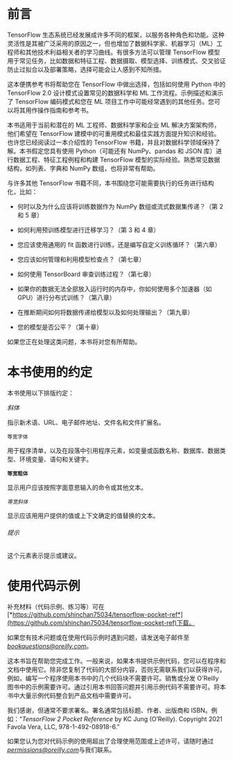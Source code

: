 # 前言

TensorFlow 生态系统已经发展成许多不同的框架，以服务各种角色和功能。这种灵活性是其被广泛采用的原因之一，但也增加了数据科学家、机器学习（ML）工程师和其他技术利益相关者的学习曲线。有很多方法可以管理 TensorFlow 模型用于常见任务，比如数据和特征工程、数据摄取、模型选择、训练模式、交叉验证防止过拟合以及部署策略，选择可能会让人感到不知所措。

这本便携参考书将帮助您在 TensorFlow 中做出选择，包括如何使用 Python 中的 TensorFlow 2.0 设计模式设置常见的数据科学和 ML 工作流程。示例描述和演示了 TensorFlow 编码模式和您在 ML 项目工作中可能经常遇到的其他任务。您可以将其用作操作指南和参考书。

本书适用于当前和潜在的 ML 工程师、数据科学家和企业 ML 解决方案架构师，他们希望在 TensorFlow 建模中的可重用模式和最佳实践方面提升知识和经验。也许您已经阅读过一本介绍性的 TensorFlow 书籍，并且对数据科学领域保持了解。本书假定您具有使用 Python（可能还有 NumPy、pandas 和 JSON 库）进行数据工程、特征工程例程和构建 TensorFlow 模型的实际经验。熟悉常见数据结构，如列表、字典和 NumPy 数组，也将非常有帮助。

与许多其他 TensorFlow 书籍不同，本书围绕您可能需要执行的任务进行结构化，比如：

+   何时以及为什么应该将训练数据作为 NumPy 数组或流式数据集传递？（第 2 和 5 章）

+   如何利用预训练模型进行迁移学习？（第 3 和 4 章）

+   您应该使用通用的 fit 函数进行训练，还是编写自定义训练循环？（第六章）

+   您应该如何管理和利用模型检查点？（第七章）

+   如何使用 TensorBoard 审查训练过程？（第七章）

+   如果你的数据无法全部放入运行时的内存中，你如何使用多个加速器（如 GPU）进行分布式训练？（第八章）

+   在推断期间如何将数据传递给模型以及如何处理输出？（第九章）

+   您的模型是否公平？（第十章）

如果您正在处理这类问题，本书将对您有所帮助。

# 本书使用的约定

本书使用以下排版约定：

*斜体*

指示新术语、URL、电子邮件地址、文件名和文件扩展名。

`等宽字体`

用于程序清单，以及在段落中引用程序元素，如变量或函数名称、数据库、数据类型、环境变量、语句和关键字。

**`等宽粗体`**

显示用户应该按照字面意思输入的命令或其他文本。

*`等宽斜体`*

显示应该用用户提供的值或上下文确定的值替换的文本。

###### 提示

这个元素表示提示或建议。

# 使用代码示例

补充材料（代码示例、练习等）可在[*https://github.com/shinchan75034/tensorflow-pocket-ref*](https://github.com/shinchan75034/tensorflow-pocket-ref)下载。

如果您有技术问题或在使用代码示例时遇到问题，请发送电子邮件至*bookquestions@oreilly.com*。

这本书旨在帮助您完成工作。一般来说，如果本书提供示例代码，您可以在程序和文档中使用它。除非您复制了代码的大部分内容，否则无需联系我们以获得许可。例如，编写一个程序使用本书中的几个代码块不需要许可。销售或分发 O'Reilly 图书中的示例需要许可。通过引用本书回答问题并引用示例代码不需要许可。将本书中大量示例代码整合到产品文档中需要许可。

我们感谢，但通常不要求署名。署名通常包括标题、作者、出版商和 ISBN。例如：“*TensorFlow 2 Pocket Reference* by KC Jung (O’Reilly). Copyright 2021 Favola Vera, LLC, 978-1-492-08918-6.”

如果您认为您对代码示例的使用超出了合理使用范围或上述许可，请随时通过*permissions@oreilly.com*与我们联系。

